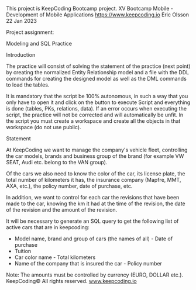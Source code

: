 This project is KeepCoding Bootcamp project.
XV Bootcamp Mobile - Development of Mobile Applications
https://www.keepcoding.io
Eric Olsson
22 Jan 2023

Project assignment: 

Modeling and SQL Practice

Introduction

The practice will consist of solving the statement of the practice (next point) by creating the normalized Entity Relationship model and a file with the DDL commands for creating the designed model as well as the DML commands to load the tables.

It is mandatory that the script be 100% autonomous, in such a way that you only have to open it and click on the button to execute Script and everything is done (tables, PKs, relations, data). If an error occurs when executing the script, the practice will not be corrected and will automatically be unfit. In the script you must create a workspace and create all the objects in that workspace (do not use public).

Statement

At KeepCoding we want to manage the company's vehicle fleet, controlling the car models, brands and business group of the brand (for example VW SEAT, Audi etc. belong to the VAN group).

Of the cars we also need to know the color of the car, its license plate, the total number of kilometers it has, the insurance company (Mapfre, MMT, AXA, etc.), the policy number, date of purchase, etc.

In addition, we want to control for each car the revisions that have been made to the car, knowing the km it had at the time of the revision, the date of the revision and the amount of the revision.

It will be necessary to generate an SQL query to get the following list of active cars that are in keepcoding:
- Model name, brand and group of cars (the names of all) - Date of purchase
- Tuition
- Car color name - Total kilometers
- Name of the company that is insured the car - Policy number

Note: The amounts must be controlled by currency (EURO, DOLLAR etc.). 
KeepCoding© All rights reserved.
www.keepcoding.io